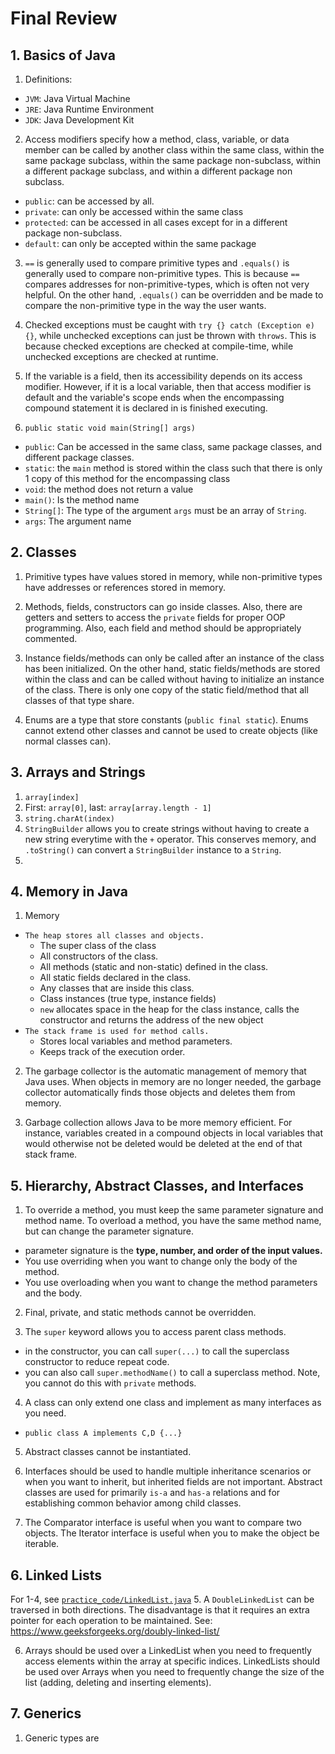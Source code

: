 # Final Review

## 1. Basics of Java

1. Definitions:
  * `JVM`: Java Virtual Machine
  * `JRE`: Java Runtime Environment
  * `JDK`: Java Development Kit

2. Access modifiers specify how a method, class, variable, or data member can be called by another class within the same class, within the same package subclass, within the same package non-subclass, within a different package subclass, and within a different package non subclass.
  * `public`: can be accessed by all.
  * `private`: can only be accessed within the same class
  * `protected`: can be accessed in all cases except for in a different package non-subclass.
  * `default`: can only be accepted within the same package

3. `==` is generally used to compare primitive types and `.equals()` is generally used to compare non-primitive types. This is because `==` compares addresses for non-primitive-types, which is often not very helpful. On the other hand, `.equals()` can be overridden and be made to compare the non-primitive type in the way the user wants.

4. Checked exceptions must be caught with `try {} catch (Exception e) {}`, while unchecked exceptions can just be thrown with `throws`. This is because checked exceptions are checked at compile-time, while unchecked exceptions are checked at runtime.

5. If the variable is a field, then its accessibility depends on its access modifier. However, if it is a local variable, then that access modifier is default and the variable's scope ends when the encompassing compound statement it is declared in is finished executing.

6. `public static void main(String[] args)`
  * `public`: Can be accessed in the same class, same package classes, and different package classes.
  * `static`: the `main` method is stored within the class such that there is only 1 copy of this method for the encompassing class
  * `void`: the method does not return a value
  * `main()`: Is the method name
  * `String[]`: The type of the argument `args` must be an array of `String`.
  * `args`: The argument name

## 2. Classes

1. Primitive types have values stored in memory, while non-primitive types have addresses or references stored in memory.

2. Methods, fields, constructors can go inside classes. Also, there are getters and setters to access the `private` fields for proper OOP programming. Also, each field and method should be appropriately commented.

3. Instance fields/methods can only be called after an instance of the class has been initialized. On the other hand, static fields/methods are stored within the class and can be called without having to initialize an instance of the class. There is only one copy of the static field/method that all classes of that type share.

4. Enums are a type that store constants (`public final static`). Enums cannot extend other classes and cannot be used to create objects (like normal classes can).

## 3. Arrays and Strings

1. `array[index]`
2. First: `array[0]`, last: `array[array.length - 1]`
3. `string.charAt(index)`
4. `StringBuilder` allows you to create strings without having to create a new string everytime with the `+` operator. This conserves memory, and `.toString()` can convert a `StringBuilder` instance to a `String`.
5.

## 4. Memory in Java
1. Memory
  * `The heap stores all classes and objects.`
    * The super class of the class
    * All constructors of the class.
    * All methods (static and non-static) defined in the class.
    * All static fields declared in the class.
    * Any classes that are inside this class.
    * Class instances (true type, instance fields)
    * `new` allocates space in the heap for the class instance, calls the constructor and returns the address of the new object
  * `The stack frame is used for method calls.`
    * Stores local variables and method parameters.
    * Keeps track of the execution order.
2. The garbage collector is the automatic management of memory that Java uses. When objects in memory are no longer needed, the garbage collector automatically finds those objects and deletes them from memory.

3. Garbage collection allows Java to be more memory efficient. For instance, variables created in a compound objects in local variables that would otherwise not be deleted would be deleted at the end of that stack frame.

## 5. Hierarchy, Abstract Classes, and Interfaces

1. To override a method, you must keep the same parameter signature and method name. To overload a method, you have the same method name, but can change the parameter signature.
  * parameter signature is the __type, number, and order of the input values.__
  * You use overriding when you want to change only the body of the method.
  * You use overloading when you want to change the method parameters and the body.

2. Final, private, and static methods cannot be overridden.

3. The `super` keyword allows you to access parent class methods.
  * in the constructor, you can call `super(...)` to call the superclass constructor to reduce repeat code.
  * you can also call `super.methodName()` to call a superclass method. Note, you cannot do this with `private` methods.

4. A class can only extend one class and implement as many interfaces as you need.
  * `public class A implements C,D {...}`

5. Abstract classes cannot be instantiated.

6. Interfaces should be used to handle multiple inheritance scenarios or when you want to inherit, but inherited fields are not important. Abstract classes are used for primarily `is-a` and `has-a` relations and for establishing common behavior among child classes.

7. The Comparator interface is useful when you want to compare two objects. The Iterator interface is useful when you to make the object be iterable.

## 6. Linked Lists
For 1-4, see [`practice_code/LinkedList.java`]('practice_code/LinkedList.java')
5. A `DoubleLinkedList` can be traversed in both directions. The disadvantage is that it requires an extra pointer for each operation to be maintained. See: https://www.geeksforgeeks.org/doubly-linked-list/

6. Arrays should be used over a LinkedList when you need to frequently access elements within the array at specific indices. LinkedLists should be used over Arrays when you need to frequently change the size of the list (adding, deleting and inserting elements).

## 7. Generics

1. Generic types are 

